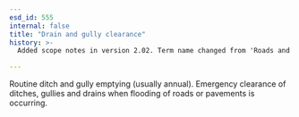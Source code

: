 ```yaml
---
esd_id: 555
internal: false
title: "Drain and gully clearance"
history: >-
  Added scope notes in version 2.02. Term name changed from 'Roads and highways - flooding (drains and gullies)' to 'Roads - flooding - drains and gullies' in version 3.00. Name changed to 'Drain and gully clearance' in version 4.00.

---
```


Routine ditch and gully emptying (usually annual).  Emergency clearance of ditches, gullies and drains when flooding of roads or pavements is occurring.

